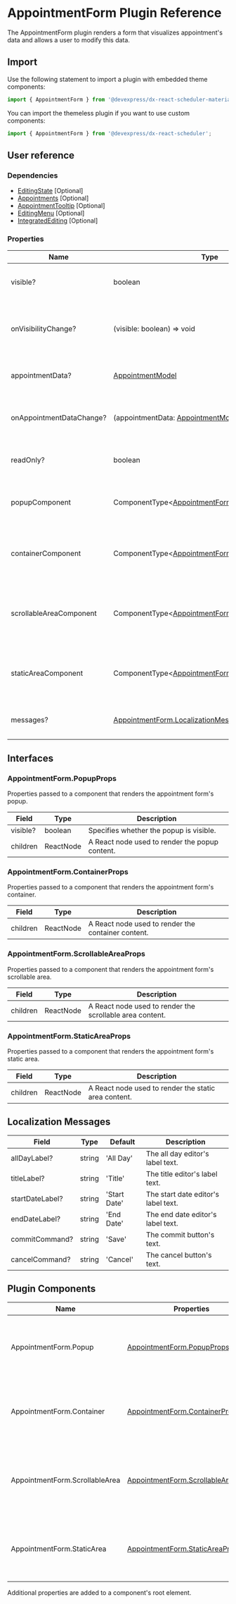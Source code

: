 # AppointmentForm Plugin Reference

The AppointmentForm plugin renders a form that visualizes appointment's data and allows a user to modify this data.

## Import

Use the following statement to import a plugin with embedded theme components:

```js
import { AppointmentForm } from '@devexpress/dx-react-scheduler-material-ui';
```

You can import the themeless plugin if you want to use custom components:

```js
import { AppointmentForm } from '@devexpress/dx-react-scheduler';
```

## User reference

### Dependencies

- [EditingState](editing-state.md) [Optional]
- [Appointments](appointments.md) [Optional]
- [AppointmentTooltip](appointment-tooltip.md) [Optional]
- [EditingMenu](editing-menu.md) [Optional]
- [IntegratedEditing](integrated-editing.md) [Optional]

### Properties

Name | Type | Default | Description
-----|------|---------|------------
visible? | boolean | | Specifies the appointment form's visibility.
onVisibilityChange? | (visible: boolean) => void | | Handles changes to the appointment form's visibility.
appointmentData? | [AppointmentModel](./scheduler.md#appointmentmodel) | | Specifies the appointment's data that the form displays.
onAppointmentDataChange? | (appointmentData: [AppointmentModel](./scheduler.md#appointmentmodel)) => void | | Handles changes to the appointment's data.
readOnly? | boolean | false | Specifies the appointment form is read-only.
popupComponent | ComponentType&lt;[AppointmentForm.PopupProps](#appointmentformpopupprops)&gt; | | A component that renders the appointment form's popup.
containerComponent | ComponentType&lt;[AppointmentForm.ContainerProps](#appointmentformcontainerprops)&gt; | | A component that renders the appointment form's container.
scrollableAreaComponent | ComponentType&lt;[AppointmentForm.ScrollableAreaProps](#appointmentformscrollableareaprops)&gt; | | A component that renders the appointment form's scrollable area.
staticAreaComponent | ComponentType&lt;[AppointmentForm.StaticAreaProps](#appointmentformstaticareaprops)&gt; | | A component that renders the appointment form's static area.
messages? | [AppointmentForm.LocalizationMessages](#localization-messages) | | An object that specifies localization messages.

## Interfaces

### AppointmentForm.PopupProps

Properties passed to a component that renders the appointment form's popup.

Field | Type | Description
------|------|------------
visible? | boolean | Specifies whether the popup is visible.
children | ReactNode | A React node used to render the popup content.

### AppointmentForm.ContainerProps

Properties passed to a component that renders the appointment form's container.

Field | Type | Description
------|------|------------
children | ReactNode | A React node used to render the container content.

### AppointmentForm.ScrollableAreaProps

Properties passed to a component that renders the appointment form's scrollable area.

Field | Type | Description
------|------|------------
children | ReactNode | A React node used to render the scrollable area content.

### AppointmentForm.StaticAreaProps

Properties passed to a component that renders the appointment form's static area.

Field | Type | Description
------|------|------------
children | ReactNode | A React node used to render the static area content.

## Localization Messages

Field | Type | Default | Description
------|------|---------|------------
allDayLabel? | string | 'All Day' | The all day editor's label text.
titleLabel? | string | 'Title' | The title editor's label text.
startDateLabel? | string | 'Start Date' | The start date editor's label text.
endDateLabel? | string | 'End Date' | The end date editor's label text.
commitCommand? | string | 'Save' | The commit button's text.
cancelCommand? | string | 'Cancel' | The cancel button's text.

## Plugin Components

Name | Properties | Description
-----|------------|------------
AppointmentForm.Popup | [AppointmentForm.PopupProps](#appointmentformpopupprops) | A component that renders the appointment form's popup.
AppointmentForm.Container | [AppointmentForm.ContainerProps](#appointmentformcontainerprops) | A component that renders the appointment form's container.
AppointmentForm.ScrollableArea | [AppointmentForm.ScrollableAreaProps](#appointmentformscrollableareaprops) | A component that renders the appointment form's scrollable area.
AppointmentForm.StaticArea | [AppointmentForm.StaticAreaProps](#appointmentformstaticareaprops) | A component that renders the appointment form's static area.

Additional properties are added to a component's root element.
